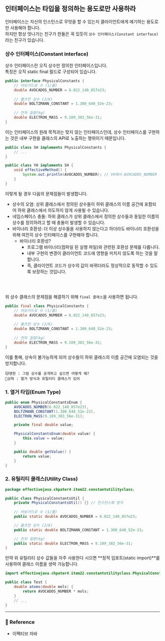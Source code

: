 ## 인터페이스는 타입을 정의하는 용도로만 사용하라
인터페이스는 자신의 인스턴스로 무엇을 할 수 있는지 클라이언트에게 얘기하는 용도로만 사용해야 합니다.  
하지만 항상 엇나가는 친구가 한둘은 꼭 있듯이 `상수 인터페이스(Constant interface)` 라는 친구가 있습니다.  


### 상수 인터페이스(Constant interface)
상수 인터페이스란 오직 상수만 정의한 인터페이스입니다.  
특징은 오직 static final 필드로 구성되어 있습니다.  

```java
public interface PhysicalConstants {
    // 아보가드로 수 (1/몰)
    double AVOCADOS_NUMBER = 6.022_140_857e23;
    
    // 볼츠만 상수 (J/K)
    double BOLTZMANN_CONSTANT = 1.380_648_52e-23;
    
    // 전자 질량(kg)
    double ELECTRON_MASS = 9.109_383_56e-31;
}
```  
이는 인터페이스의 원래 목적과는 맞지 않는 인터페이스인데, 상수 인터페이스를 구현하는 것은 내부 구현을 클래스의 API로 노출하는 행위이기 때문입니다.  

```java
public class SH implements PhysicalConstants {
    // ...
}

public class YH implements SH {
    void effectiveMethod() {
        System.out.println(AVOCADOS_NUMBER); // YH에서 AVOCADOS_NUMBER 사용 가능
    }
}
```  
이렇게 될 경우 다음의 문제점들이 발생합니다.  
- 상수의 오염: 상위 클래스에서 정의된 상수들이 하위 클래스의 이름 공간에 포함되어 하위 클래스에서 의도하지 않게 사용될 수 있습니다.
- 네임스페이스 충돌: 하위 클래스가 상위 클래스에서 정의한 상수들과 동일한 이름의 상수를 정의하려고 할 때 충돌이 발생할 수 있습니다.
- 바이너리 호환성: 더 이상 상수들을 사용하지 않는다고 하더라도 바이너리 호환성을 위해 여전히 상수 인터페이스를 구현해야 합니다. 
    - 바이너리 호환성?
        - 프로그램 바이너리(컴파일 된 실행 파일)와 관련된 호환성 문제를 다룹니다.
        - 내부 구현의 변경이 클라이언트 코드에 영향을 미치지 않도록 하는 것을 말합니다. 
        - 즉, 클라이언트 코드가 상수의 값이 바뀌더라도 정상적으로 동작할 수 있도록 보장하는 것입니다.

<br></br>

위 상수 클래스의 문제점을 해결하기 위해 `final 클래스`을 사용하면 됩니다.  

```java
public final class PhysicalConstants {
    // 아보가드로 수 (1/몰)
    double AVOCADOS_NUMBER = 6.022_140_857e23;
    
    // 볼츠만 상수 (J/K)
    double BOLTZMANN_CONSTANT = 1.380_648_52e-23;
    
    // 전자 질량(kg)
    double ELECTRON_MASS = 9.109_383_56e-31;
}
```  
이를 통해, 상속이 불가능하게 되어 상수들이 하위 클래스의 이름 공간에 오염되는 것을 방지합니다.  

```
🐱영현 : 그럼 상수를 공개하고 싶으면 어떻게 해?
🌱상혁 : 열거 방식과 유틸리티 클래스가 있어
```  

### 1. 열거 타입(Enum Type)

```java
public enum PhysicalConstantsEnum {
    AVOCADOS_NUMBER(6.022_140_857e23),
    BOLTZMANN_CONSTANT(1.380_648_52e-23),
    ELECTRON_MASS(9.109_383_56e-31);

    private final double value;

    PhysicalConstantsEnum(double value) {
        this.value = value;
    }

    public double getValue() {
        return value;
    }
}
```
### 2. 유틸리티 클래스(Utility Class)

```java
package effectivejava.chpater4.item22.constantutilityclass;

public class PhysicalConstantsUtil {
    private PhysicalConstantsUtil() {} // 인스턴스화 방지
    
    // 아보가드로 수 (1/몰)
    public static double AVOCADOS_NUMBER = 6.022_140_857e23;

    // 볼츠만 상수 (J/K)
    public static double BOLTZMANN_CONSTANT = 1.380_648_52e-23;

    // 전자 질량(kg)
    public static double ELECTRON_MASS = 9.109_383_56e-31;
}
```  

만약 위 유틸리티 상수 값들을 자주 사용한다 시으면 **정적 임포트(static import)**를 사용하여 클래스 이름을 생략 가능합니다.  

```java
import effectivejava.chpater4.item22.constantutilityclass.PhysicalConstants.*;

public class Test {
    double atoms(double mols) {
        return AVOCADOS_NUMBER * mols;
    }
    // ...
}
```

---

### 📌 Reference
- 이펙티브 자바
